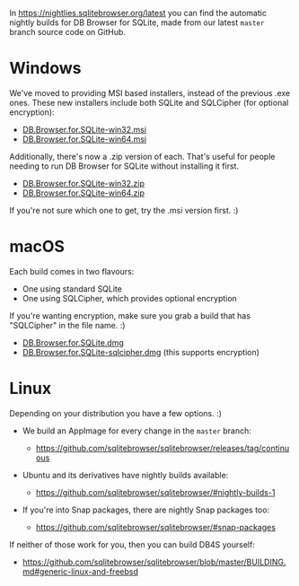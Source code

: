 In https://nightlies.sqlitebrowser.org/latest you can find the automatic nightly builds for DB Browser for SQLite, made
from our latest `master` branch source code on GitHub.

Windows
=======

We've moved to providing MSI based installers, instead of the previous
.exe ones.  These new installers include both SQLite and SQLCipher (for
optional encryption):

  * [DB.Browser.for.SQLite-win32.msi](https://nightlies.sqlitebrowser.org/latest/DB.Browser.for.SQLite-win32.msi)
  * [DB.Browser.for.SQLite-win64.msi](https://nightlies.sqlitebrowser.org/latest/DB.Browser.for.SQLite-win64.msi)

Additionally, there's now a .zip version of each. That's useful for
people needing to run DB Browser for SQLite without installing it first.

  * [DB.Browser.for.SQLite-win32.zip](https://nightlies.sqlitebrowser.org/latest/DB.Browser.for.SQLite-win32.zip)
  * [DB.Browser.for.SQLite-win64.zip](https://nightlies.sqlitebrowser.org/latest/DB.Browser.for.SQLite-win64.zip)

If you're not sure which one to get, try the .msi version first. :)


macOS
=====

Each build comes in two flavours:

  * One using standard SQLite
  * One using SQLCipher, which provides optional encryption

If you're wanting encryption, make sure you grab a build that has
"SQLCipher" in the file name. :)

  * [DB.Browser.for.SQLite.dmg](https://nightlies.sqlitebrowser.org/latest/DB.Browser.for.SQLite.dmg)    
  * [DB.Browser.for.SQLite-sqlcipher.dmg](https://nightlies.sqlitebrowser.org/latest/DB.Browser.for.SQLite-sqlcipher.dmg) (this supports encryption)


Linux
=====

Depending on your distribution you have a few options. :)

* We build an AppImage for every change in the `master` branch:
  * https://github.com/sqlitebrowser/sqlitebrowser/releases/tag/continuous

* Ubuntu and its derivatives have nightly builds available:

  * https://github.com/sqlitebrowser/sqlitebrowser/#nightly-builds-1

* If you're into Snap packages, there are nightly Snap packages too:

  * https://github.com/sqlitebrowser/sqlitebrowser/#snap-packages

If neither of those work for you, then you can build DB4S yourself:

  * https://github.com/sqlitebrowser/sqlitebrowser/blob/master/BUILDING.md#generic-linux-and-freebsd
